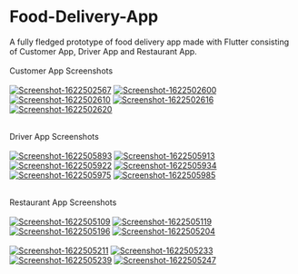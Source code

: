 # Food-Delivery-App
A fully fledged prototype of food delivery app made with Flutter consisting of Customer App, Driver App and Restaurant App.<br/><br/>
Customer App Screenshots<br/><br/>
<a href="https://postimg.cc/xJtDrbPC" target="_blank"><img src="https://i.postimg.cc/xJtDrbPC/Screenshot-1622502567.png" alt="Screenshot-1622502567"/></a>
<a href="https://postimg.cc/hhZWpTjZ" target="_blank"><img src="https://i.postimg.cc/hhZWpTjZ/Screenshot-1622502600.png" alt="Screenshot-1622502600"/></a>
<a href="https://postimg.cc/hfJFwvQD" target="_blank"><img src="https://i.postimg.cc/hfJFwvQD/Screenshot-1622502610.png" alt="Screenshot-1622502610"/></a>
<a href="https://postimg.cc/RJhrvVPT" target="_blank"><img src="https://i.postimg.cc/RJhrvVPT/Screenshot-1622502616.png" alt="Screenshot-1622502616"/></a>
<a href="https://postimg.cc/NLjv6pgr" target="_blank"><img src="https://i.postimg.cc/NLjv6pgr/Screenshot-1622502620.png" alt="Screenshot-1622502620"/></a><br/><br/>

Driver App Screenshots<br/><br/>
<a href="https://postimg.cc/p5f0bNvB" target="_blank"><img src="https://i.postimg.cc/p5f0bNvB/Screenshot-1622505893.png" alt="Screenshot-1622505893"/></a>
<a href="https://postimg.cc/GHR7PpPg" target="_blank"><img src="https://i.postimg.cc/GHR7PpPg/Screenshot-1622505913.png" alt="Screenshot-1622505913"/></a>
<a href="https://postimg.cc/MnP98bCg" target="_blank"><img src="https://i.postimg.cc/MnP98bCg/Screenshot-1622505922.png" alt="Screenshot-1622505922"/></a>
<a href="https://postimg.cc/yJ2nD6YP" target="_blank"><img src="https://i.postimg.cc/yJ2nD6YP/Screenshot-1622505934.png" alt="Screenshot-1622505934"/></a>
<a href="https://postimg.cc/WDdXpqjz" target="_blank"><img src="https://i.postimg.cc/WDdXpqjz/Screenshot-1622505975.png" alt="Screenshot-1622505975"/></a>
<a href="https://postimg.cc/G4hXNS5k" target="_blank"><img src="https://i.postimg.cc/G4hXNS5k/Screenshot-1622505985.png" alt="Screenshot-1622505985"/></a><br/><br/>

Restaurant App Screenshots<br/><br/>
<a href="https://postimg.cc/rRsSjvmm" target="_blank"><img src="https://i.postimg.cc/rRsSjvmm/Screenshot-1622505109.png" alt="Screenshot-1622505109"/></a>
<a href="https://postimg.cc/JtzcRBqL" target="_blank"><img src="https://i.postimg.cc/JtzcRBqL/Screenshot-1622505119.png" alt="Screenshot-1622505119"/></a>
<a href="https://postimg.cc/nsKYh4gH" target="_blank"><img src="https://i.postimg.cc/nsKYh4gH/Screenshot-1622505196.png" alt="Screenshot-1622505196"/></a>
<a href="https://postimg.cc/62Yrd9Bg" target="_blank"><img src="https://i.postimg.cc/62Yrd9Bg/Screenshot-1622505204.png" alt="Screenshot-1622505204"/></a><br/><br/>
<a href="https://postimg.cc/KkZ7kKht" target="_blank"><img src="https://i.postimg.cc/KkZ7kKht/Screenshot-1622505211.png" alt="Screenshot-1622505211"/></a>
<a href="https://postimg.cc/Jsk59VQH" target="_blank"><img src="https://i.postimg.cc/Jsk59VQH/Screenshot-1622505233.png" alt="Screenshot-1622505233"/></a>
<a href="https://postimg.cc/bGf9PC6C" target="_blank"><img src="https://i.postimg.cc/bGf9PC6C/Screenshot-1622505239.png" alt="Screenshot-1622505239"/></a>
<a href="https://postimg.cc/bdV0rNC2" target="_blank"><img src="https://i.postimg.cc/bdV0rNC2/Screenshot-1622505247.png" alt="Screenshot-1622505247"/></a><br/><br/>

